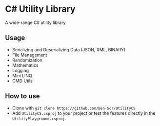 # C# Utility Library 
A wide-range C# utility library

## Usage
- Serializing and Deserializing Data (JSON, XML, BINARY)
- File Management
- Randomization
- Mathematics
- Logging
- Mini LINQ
- CMD Utils

## How to use
- Clone with `git clone https://github.com/Ben-Scr/UtilityCS`
- Add `UtilityCS.csproj` to your project or test the features directly in the `UtilityPlayground.csproj`.

